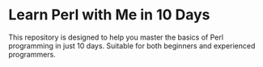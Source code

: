 # Learn Perl with Me in 10 Days
This repository is designed to help you master the basics of Perl programming in just 10 days. Suitable for both beginners and experienced programmers.
